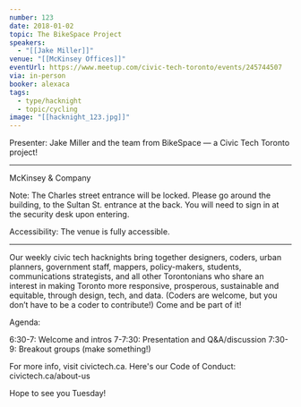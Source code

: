 ```yaml
---
number: 123
date: 2018-01-02
topic: The BikeSpace Project
speakers:
  - "[[Jake Miller]]"
venue: "[[McKinsey Offices]]"
eventUrl: https://www.meetup.com/civic-tech-toronto/events/245744507
via: in-person
booker: alexaca
tags:
  - type/hacknight
  - topic/cycling
image: "[[hacknight_123.jpg]]"
---
```


Presenter: Jake Miller and the team from BikeSpace — a Civic Tech Toronto project!

***
McKinsey & Company

Note: The Charles street entrance will be locked. Please go around the building, to the Sultan St. entrance at the back. You will need to sign in at the security desk upon entering.

Accessibility: The venue is fully accessible.
***

Our weekly civic tech hacknights bring together designers, coders, urban planners, government staff, mappers, policy-makers, students, communications strategists, and all other Torontonians who share an interest in making Toronto more responsive, prosperous, sustainable and equitable, through design, tech, and data. (Coders are welcome, but you don’t have to be a coder to contribute!) Come and be part of it!

Agenda:

6:30-7: Welcome and intros
7-7:30: Presentation and Q&A/discussion
7:30-9: Breakout groups (make something!)

For more info, visit civictech.ca. Here's our Code of Conduct: civictech.ca/about-us

Hope to see you Tuesday!